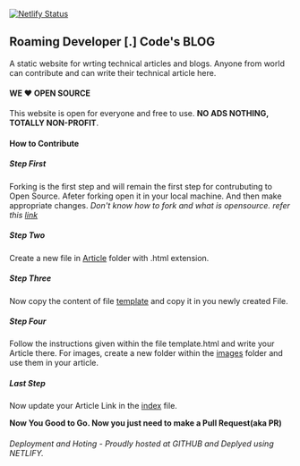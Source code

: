 [![Netlify Status](https://api.netlify.com/api/v1/badges/d4f71362-4962-435c-a89b-b713226c1976/deploy-status)](https://app.netlify.com/sites/epic-einstein-8e8678/deploys)

##  Roaming Developer [.] Code's BLOG

A static website for wrting technical articles and blogs. Anyone from world can contribute and can write their technical article here.

#### WE ❤️ OPEN SOURCE

This website is open for everyone and free to use. __NO ADS NOTHING, TOTALLY NON-PROFIT__.

#### How to Contribute

##### Step First

Forking is the first step and will remain the first step for contrubuting to Open Source. Afeter forking open it in your local machine. And then make appropriate changes.
_Don't know how to fork and what is opensource. refer this [link](https://guides.github.com/introduction/git-handbook/)_

##### Step Two

Create a new file in [Article](./Article) folder with .html extension.

##### Step Three

Now copy the content of file [template](./template_for_article/template.html) and copy it in you newly created File.

##### Step Four

Follow the instructions given within the file template.html and write your Article there.
For images, create a new folder within the [images](./images) folder and use them in your article.

##### Last Step

Now update your Article Link in the [index](./index.html) file.


__Now You Good to Go. Now you just need to make a Pull Request(aka PR)__

###### Deployment and Hoting - Proudly hosted at GITHUB and Deplyed using NETLIFY.
